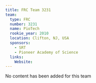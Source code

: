 ```yaml
---
title: FRC Team 3231
team:
  type: FRC
  number: 3231
  name: PioTech
  rookie_year: 2010
  location: Clifton, NJ, USA
  sponsors:
    - SRT
    - Pioneer Academy of Science
  links:
    Website: 
---
```

No content has been added for this team